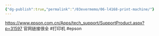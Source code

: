 ```yaml
---
{"dg-publish":true,"permalink":"/03evermemo/06-l4168-print-machine/"}
---
```



https://www.epson.com.cn/Apps/tech_support/SupportProduct.aspx?p=31597
官网链接很全
#打印机
#epson
